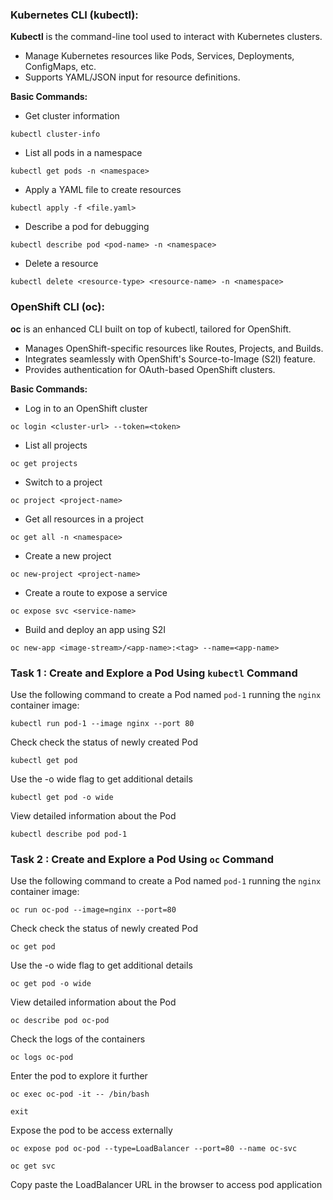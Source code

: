 ### Kubernetes CLI (kubectl):

**Kubectl** is the command-line tool used to interact with Kubernetes clusters.
* Manage Kubernetes resources like Pods, Services, Deployments, ConfigMaps, etc.
* Supports YAML/JSON input for resource definitions.

**Basic Commands:**

* Get cluster information
```
kubectl cluster-info
```
* List all pods in a namespace
```
kubectl get pods -n <namespace>
```

* Apply a YAML file to create resources
```
kubectl apply -f <file.yaml>
```

* Describe a pod for debugging
```
kubectl describe pod <pod-name> -n <namespace>
```

* Delete a resource
```
kubectl delete <resource-type> <resource-name> -n <namespace>
```
### OpenShift CLI (oc):

**oc** is an enhanced CLI built on top of kubectl, tailored for OpenShift.
* Manages OpenShift-specific resources like Routes, Projects, and Builds.
* Integrates seamlessly with OpenShift's Source-to-Image (S2I) feature.
* Provides authentication for OAuth-based OpenShift clusters.

**Basic Commands:**
* Log in to an OpenShift cluster
```
oc login <cluster-url> --token=<token>
```

* List all projects
```
oc get projects
```

* Switch to a project
```
oc project <project-name>
```

* Get all resources in a project
```
oc get all -n <namespace>
```
* Create a new project
```
oc new-project <project-name>
```

* Create a route to expose a service
```
oc expose svc <service-name>
```

* Build and deploy an app using S2I
```
oc new-app <image-stream>/<app-name>:<tag> --name=<app-name>
```

### Task 1 : Create and Explore a Pod Using `kubectl` Command
Use the following command to create a Pod named `pod-1` running the `nginx` container image:
```
kubectl run pod-1 --image nginx --port 80 
```
Check check the status of newly created Pod
```
kubectl get pod
```
Use the -o wide flag to get additional details
```
kubectl get pod -o wide
```
View detailed information about the Pod
``` 
kubectl describe pod pod-1
```

### Task 2 : Create and Explore a Pod Using `oc` Command
Use the following command to create a Pod named `pod-1` running the `nginx` container image:
```
oc run oc-pod --image=nginx --port=80
```
Check check the status of newly created Pod
```
oc get pod
```
Use the -o wide flag to get additional details
```
oc get pod -o wide
```
View detailed information about the Pod
``` 
oc describe pod oc-pod
```
Check the logs of the containers
``` 
oc logs oc-pod
```
Enter the pod to explore it further
``` 
oc exec oc-pod -it -- /bin/bash
```
```
exit
```
Expose the pod to be access externally
``` 
oc expose pod oc-pod --type=LoadBalancer --port=80 --name oc-svc
```
```
oc get svc
```
Copy paste the LoadBalancer URL in the browser to access pod application
